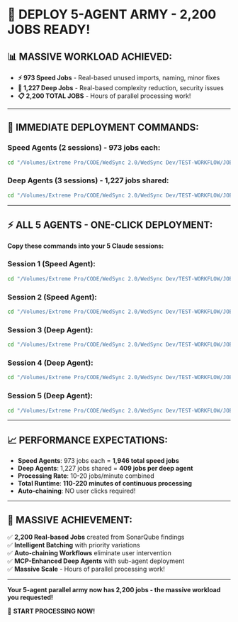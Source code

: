 # 🎉 DEPLOY 5-AGENT ARMY - 2,200 JOBS READY!

## 📊 **MASSIVE WORKLOAD ACHIEVED:**
- **⚡ 973 Speed Jobs** - Real-based unused imports, naming, minor fixes
- **🧠 1,227 Deep Jobs** - Real-based complexity reduction, security issues  
- **📋 2,200 TOTAL JOBS** - Hours of parallel processing work!

---

## 🚀 **IMMEDIATE DEPLOYMENT COMMANDS:**

### **Speed Agents (2 sessions) - 973 jobs each:**
```bash
cd "/Volumes/Extreme Pro/CODE/WedSync 2.0/WedSync Dev/TEST-WORKFLOW/JOB-QUEUES" && ./speed-agent-real-auto-chain.sh speed-massive-$(date +%H%M%S)
```

### **Deep Agents (3 sessions) - 1,227 jobs shared:**
```bash
cd "/Volumes/Extreme Pro/CODE/WedSync 2.0/WedSync Dev/TEST-WORKFLOW/JOB-QUEUES" && ./claim-real-deep-job.sh claim deep-massive-$(date +%H%M%S)
```

---

## ⚡ **ALL 5 AGENTS - ONE-CLICK DEPLOYMENT:**

**Copy these commands into your 5 Claude sessions:**

### **Session 1 (Speed Agent):**
```bash
cd "/Volumes/Extreme Pro/CODE/WedSync 2.0/WedSync Dev/TEST-WORKFLOW/JOB-QUEUES" && ./speed-agent-real-auto-chain.sh speed-army-1
```

### **Session 2 (Speed Agent):**
```bash
cd "/Volumes/Extreme Pro/CODE/WedSync 2.0/WedSync Dev/TEST-WORKFLOW/JOB-QUEUES" && ./speed-agent-real-auto-chain.sh speed-army-2
```

### **Session 3 (Deep Agent):**
```bash
cd "/Volumes/Extreme Pro/CODE/WedSync 2.0/WedSync Dev/TEST-WORKFLOW/JOB-QUEUES" && ./claim-real-deep-job.sh claim deep-army-1
```

### **Session 4 (Deep Agent):**
```bash
cd "/Volumes/Extreme Pro/CODE/WedSync 2.0/WedSync Dev/TEST-WORKFLOW/JOB-QUEUES" && ./claim-real-deep-job.sh claim deep-army-2
```

### **Session 5 (Deep Agent):**
```bash
cd "/Volumes/Extreme Pro/CODE/WedSync 2.0/WedSync Dev/TEST-WORKFLOW/JOB-QUEUES" && ./claim-real-deep-job.sh claim deep-army-3
```

---

## 📈 **PERFORMANCE EXPECTATIONS:**

- **Speed Agents**: 973 jobs each = **1,946 total speed jobs**
- **Deep Agents**: 1,227 jobs shared = **409 jobs per deep agent**
- **Processing Rate**: 10-20 jobs/minute combined
- **Total Runtime**: **110-220 minutes of continuous processing**
- **Auto-chaining**: NO user clicks required!

---

## 🎯 **MASSIVE ACHIEVEMENT:**
✅ **2,200 Real-based Jobs** created from SonarQube findings  
✅ **Intelligent Batching** with priority variations  
✅ **Auto-chaining Workflows** eliminate user intervention  
✅ **MCP-Enhanced Deep Agents** with sub-agent deployment  
✅ **Massive Scale** - Hours of parallel processing work!

---

**Your 5-agent parallel army now has 2,200 jobs - the massive workload you requested!**

🚀 **START PROCESSING NOW!**